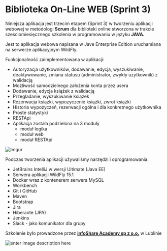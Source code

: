 # Biblioteka On-Line WEB (Sprint 3) 

Niniejsza aplikacja jest trzecim etapem (Sprint 3) w tworzeniu aplikacji webowej w metodologi **Scrum** dla biblioteki online stworzona w trakcie sześciomiesięcznego szkolenia w programowaniu w języku **JAVA.**

Jest to aplikacja webowa napisana w Jave Enterprise Edition uruchamiana na serwerze aplikacyjnym WildFly.

Funkcjonalność zaimplementowana w aplikacji:
- Autoryzacja użytkowników, dodawanie, edycja, wyszukiwanie, deaktywowanie, zmiana statusu 
(administrator, zwykły uzytkownik) z walidacją
 - Możliwość samodzielnego założenia konta przez usera
 - Dodawanie, edycja książek z walidacją
 - Przegladanie, wyszukiwanie ksiązek
 - Rezerwacja książki, wypozyczenie książki, zwrot książki
 - Historia wypożyczeń, rezerwacji ogólna i dla konkretnego użytkownika
 - Proste statystyki
 - RESTApi
 - Aplikacja została podzielona na 3 moduły 
   - moduł logika
   - moduł web
   - moduł RESTApi
 
 ![Imgur](https://i.imgur.com/uKmR1XJ.png)
 
 Podczas tworzenia aplikacji używaliśmy narzędzi i oprogramowania:
 - JetBrains IntelliJ w wersji Ultimate (Java EE)
 - Serwera aplikacji WildFly 15.1
 - Docker wraz z kontenerem serwera MySQL
 - Workbench
 - Git i GitHub
 - Maven
 - Bootstrap
 - Jira
 - Hiberante (JPA)
 - Jenkins
 - Slack - jako komunikator dla grupy

Szkolenie było prowadzone przez **[infoShare Academy sp z o.o.](https://infoshareacademy.com/)** w Lublinie

![enter image description here](https://infoshareacademy.com/wp-content/themes/InfoShare/dist/img/svg/logo.svg)

